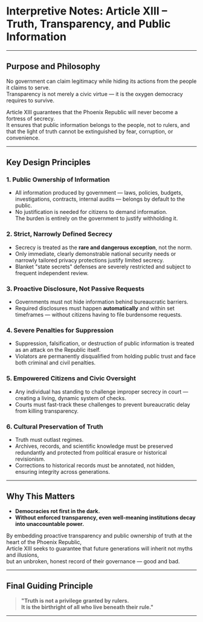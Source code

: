 # Interpretive Notes: Article XIII – Truth, Transparency, and Public Information

---

## Purpose and Philosophy

No government can claim legitimacy while hiding its actions from the people it claims to serve.  
Transparency is not merely a civic virtue — it is the oxygen democracy requires to survive.

Article XIII guarantees that the Phoenix Republic will never become a fortress of secrecy.  
It ensures that public information belongs to the people, not to rulers, and that the light of truth cannot be extinguished by fear, corruption, or convenience.

---

## Key Design Principles

### 1. Public Ownership of Information

- All information produced by government — laws, policies, budgets, investigations, contracts, internal audits — belongs by default to the public.
- No justification is needed for citizens to demand information.  
The burden is entirely on the government to justify withholding it.

### 2. Strict, Narrowly Defined Secrecy

- Secrecy is treated as the **rare and dangerous exception**, not the norm.
- Only immediate, clearly demonstrable national security needs or narrowly tailored privacy protections justify limited secrecy.
- Blanket "state secrets" defenses are severely restricted and subject to frequent independent review.

### 3. Proactive Disclosure, Not Passive Requests

- Governments must not hide information behind bureaucratic barriers.
- Required disclosures must happen **automatically** and within set timeframes — without citizens having to file burdensome requests.

### 4. Severe Penalties for Suppression

- Suppression, falsification, or destruction of public information is treated as an attack on the Republic itself.
- Violators are permanently disqualified from holding public trust and face both criminal and civil penalties.

### 5. Empowered Citizens and Civic Oversight

- Any individual has standing to challenge improper secrecy in court — creating a living, dynamic system of checks.
- Courts must fast-track these challenges to prevent bureaucratic delay from killing transparency.

### 6. Cultural Preservation of Truth

- Truth must outlast regimes.
- Archives, records, and scientific knowledge must be preserved redundantly and protected from political erasure or historical revisionism.
- Corrections to historical records must be annotated, not hidden, ensuring integrity across generations.

---

## Why This Matters

- **Democracies rot first in the dark.**
- **Without enforced transparency, even well-meaning institutions decay into unaccountable power.**

By embedding proactive transparency and public ownership of truth at the heart of the Phoenix Republic,  
Article XIII seeks to guarantee that future generations will inherit not myths and illusions,  
but an unbroken, honest record of their governance — good and bad.

---

## Final Guiding Principle

> **"Truth is not a privilege granted by rulers.  
> It is the birthright of all who live beneath their rule."**

---
